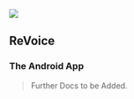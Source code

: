 ﻿<img src = "https://github.com/revoice-app/revoice-android/blob/master/banner.png" />

## ReVoice

### The Android App

> Further Docs to be Added.

